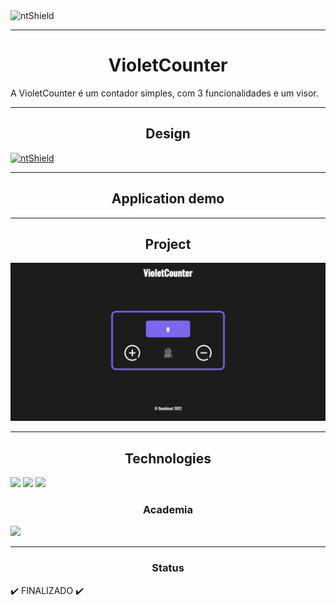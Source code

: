 <img src="https://img.shields.io/static/v1?label=Code&message=N-CCC&color=1C1C1C&style=for-the-badge&logo=GHOST" alt="ntShield">

---

<h1 align="center">VioletCounter</h1>

<p>
    A VioletCounter é um contador simples, com 3 funcionalidades e um visor.
</p>

---

<h2 align="center">Design</h2>
<a href="https://www.figma.com/file/sH2wPCG6ZUYt6NR9xrgjxD/OrangeCounter?node-id=0%3A1"><img src="https://img.shields.io/static/v1?label=Design&message=Figma&color=00FA9A&style=for-the-badge&logo=FIGMA" alt="ntShield"></a>

---

<h2  align="center">Application demo</h2>



---

<h2  align="center">Project</h2>

<img src="/App/src/Assets/PurpleCounter.png" alt="PageWeb-01">

---

<h2  align="center">Technologies</h2>

<img src="https://cdn.jsdelivr.net/gh/devicons/devicon/icons/javascript/javascript-original.svg" style="width: 10vw;"/>
<img src="https://cdn.jsdelivr.net/gh/devicons/devicon/icons/react/react-original-wordmark.svg" style="width: 10vw;"/>
<img src="https://cdn.jsdelivr.net/gh/devicons/devicon/icons/css3/css3-plain-wordmark.svg" style="width: 10vw;"/>

<h3 align="center">Academia</h3>

<section>
    <img src="/Assets/Icons/LogoVNW.svg">
</section>

---

<h3 align="center">Status</h3>

<p>
    ✔️ FINALIZADO ✔️
</p>